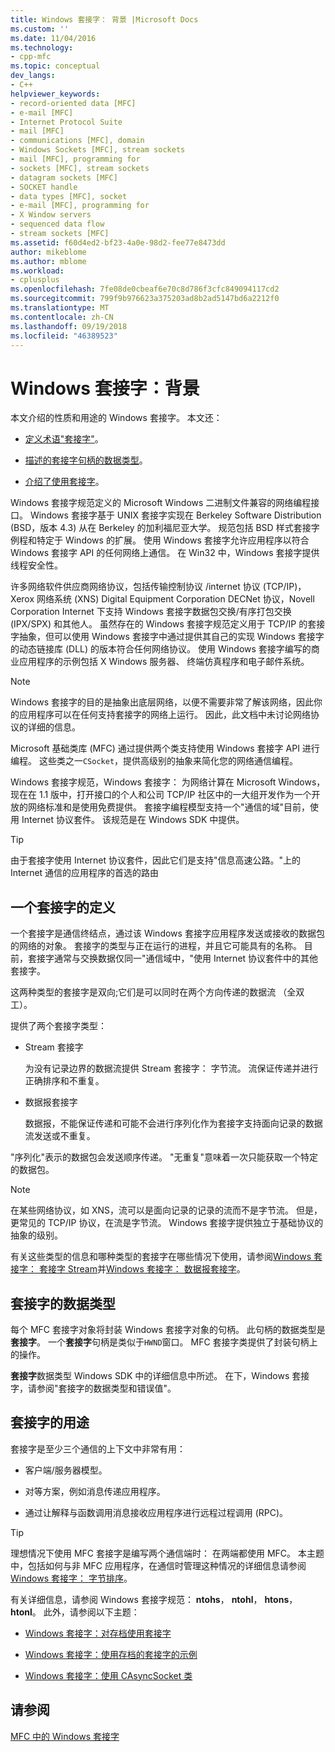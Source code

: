 ```yaml
---
title: Windows 套接字： 背景 |Microsoft Docs
ms.custom: ''
ms.date: 11/04/2016
ms.technology:
- cpp-mfc
ms.topic: conceptual
dev_langs:
- C++
helpviewer_keywords:
- record-oriented data [MFC]
- e-mail [MFC]
- Internet Protocol Suite
- mail [MFC]
- communications [MFC], domain
- Windows Sockets [MFC], stream sockets
- mail [MFC], programming for
- sockets [MFC], stream sockets
- datagram sockets [MFC]
- SOCKET handle
- data types [MFC], socket
- e-mail [MFC], programming for
- X Window servers
- sequenced data flow
- stream sockets [MFC]
ms.assetid: f60d4ed2-bf23-4a0e-98d2-fee77e8473dd
author: mikeblome
ms.author: mblome
ms.workload:
- cplusplus
ms.openlocfilehash: 7fe08de0cbeaf6e70c8d786f3cfc849094117cd2
ms.sourcegitcommit: 799f9b976623a375203ad8b2ad5147bd6a2212f0
ms.translationtype: MT
ms.contentlocale: zh-CN
ms.lasthandoff: 09/19/2018
ms.locfileid: "46389523"
---
```

# <a name="windows-sockets-background"></a>Windows 套接字：背景

本文介绍的性质和用途的 Windows 套接字。 本文还：

- [定义术语"套接字"](#_core_definition_of_a_socket)。

- [描述的套接字句柄的数据类型](#_core_the_socket_data_type)。

- [介绍了使用套接字](#_core_uses_for_sockets)。

Windows 套接字规范定义的 Microsoft Windows 二进制文件兼容的网络编程接口。 Windows 套接字基于 UNIX 套接字实现在 Berkeley Software Distribution (BSD，版本 4.3) 从在 Berkeley 的加利福尼亚大学。 规范包括 BSD 样式套接字例程和特定于 Windows 的扩展。 使用 Windows 套接字允许应用程序以符合 Windows 套接字 API 的任何网络上通信。 在 Win32 中，Windows 套接字提供线程安全性。

许多网络软件供应商网络协议，包括传输控制协议 /internet 协议 (TCP/IP)，Xerox 网络系统 (XNS) Digital Equipment Corporation DECNet 协议，Novell Corporation Internet 下支持 Windows 套接字数据包交换/有序打包交换 (IPX/SPX) 和其他人。 虽然存在的 Windows 套接字规范定义用于 TCP/IP 的套接字抽象，但可以使用 Windows 套接字中通过提供其自己的实现 Windows 套接字的动态链接库 (DLL) 的版本符合任何网络协议。 使用 Windows 套接字编写的商业应用程序的示例包括 X Windows 服务器、 终端仿真程序和电子邮件系统。

> [!NOTE]
>  Windows 套接字的目的是抽象出底层网络，以便不需要非常了解该网络，因此你的应用程序可以在任何支持套接字的网络上运行。 因此，此文档中未讨论网络协议的详细的信息。

Microsoft 基础类库 (MFC) 通过提供两个类支持使用 Windows 套接字 API 进行编程。 这些类之一`CSocket`，提供高级别的抽象来简化您的网络通信编程。

Windows 套接字规范，Windows 套接字： 为网络计算在 Microsoft Windows，现在在 1.1 版中，打开接口的个人和公司 TCP/IP 社区中的一大组开发作为一个开放的网络标准和是使用免费提供。 套接字编程模型支持一个"通信的域"目前，使用 Internet 协议套件。 该规范是在 Windows SDK 中提供。

> [!TIP]
>  由于套接字使用 Internet 协议套件，因此它们是支持"信息高速公路。"上的 Internet 通信的应用程序的首选的路由

##  <a name="_core_definition_of_a_socket"></a> 一个套接字的定义

一个套接字是通信终结点，通过该 Windows 套接字应用程序发送或接收的数据包的网络的对象。 套接字的类型与正在运行的进程，并且它可能具有的名称。 目前，套接字通常与交换数据仅同一"通信域中，"使用 Internet 协议套件中的其他套接字。

这两种类型的套接字是双向;它们是可以同时在两个方向传递的数据流 （全双工）。

提供了两个套接字类型：

- Stream 套接字

     为没有记录边界的数据流提供 Stream 套接字： 字节流。 流保证传递并进行正确排序和不重复。

- 数据报套接字

     数据报，不能保证传递和可能不会进行序列化作为套接字支持面向记录的数据流发送或不重复。

"序列化"表示的数据包会发送顺序传递。 "无重复"意味着一次只能获取一个特定的数据包。

> [!NOTE]
>  在某些网络协议，如 XNS，流可以是面向记录的记录的流而不是字节流。 但是，更常见的 TCP/IP 协议，在流是字节流。 Windows 套接字提供独立于基础协议的抽象的级别。

有关这些类型的信息和哪种类型的套接字在哪些情况下使用，请参阅[Windows 套接字： 套接字 Stream](../mfc/windows-sockets-stream-sockets.md)并[Windows 套接字： 数据报套接字](../mfc/windows-sockets-datagram-sockets.md)。

##  <a name="_core_the_socket_data_type"></a> 套接字的数据类型

每个 MFC 套接字对象将封装 Windows 套接字对象的句柄。 此句柄的数据类型是**套接字**。 一个**套接字**句柄是类似于`HWND`窗口。 MFC 套接字类提供了封装句柄上的操作。

**套接字**数据类型 Windows SDK 中的详细信息中所述。 在下，Windows 套接字，请参阅"套接字的数据类型和错误值"。

##  <a name="_core_uses_for_sockets"></a> 套接字的用途

套接字是至少三个通信的上下文中非常有用：

- 客户端/服务器模型。

- 对等方案，例如消息传递应用程序。

- 通过让解释与函数调用消息接收应用程序进行远程过程调用 (RPC)。

> [!TIP]
>  理想情况下使用 MFC 套接字是编写两个通信端时： 在两端都使用 MFC。 本主题中，包括如何与非 MFC 应用程序，在通信时管理这种情况的详细信息请参阅[Windows 套接字： 字节排序](../mfc/windows-sockets-byte-ordering.md)。

有关详细信息，请参阅 Windows 套接字规范： **ntohs**， **ntohl**， **htons**， **htonl**。 此外，请参阅以下主题：

- [Windows 套接字：对存档使用套接字](../mfc/windows-sockets-using-sockets-with-archives.md)

- [Windows 套接字：使用存档的套接字的示例](../mfc/windows-sockets-example-of-sockets-using-archives.md)

- [Windows 套接字：使用 CAsyncSocket 类](../mfc/windows-sockets-using-class-casyncsocket.md)

## <a name="see-also"></a>请参阅

[MFC 中的 Windows 套接字](../mfc/windows-sockets-in-mfc.md)

